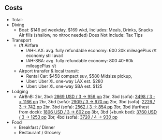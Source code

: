 ## Costs
* Total: 
* Diving
	* Boat: $149 pd weekday, $169 wkd,
		Includes:
			Meals, Drinks, Snacks
			Air fills (shallow, no nitrox needed)
		Does Not Include:
			Tax
			Tips
* Transport
	* r/t Airfare 
		* IAH-LAX: avg. fully refundable economy: 600
			30k mileagePlus r/t economy still avail
		* IAH-SBA: avg. fully refundable economy: 800
			40-60k mileagePlus r/t
	* Airport transfer & local transit:
		* Rental Car: $458 compact suv, $580 Midsize pickup, 
		* Uber: Uber XL one-way LAX est. $280
		* Uber: Uber XL one-way SBA est. $125 
* Lodging
	* AirBnB:
		2br, 2bd: [2869 USD / 3 -> 956 pp](https://www.airbnb.com/rooms/46276445?adults=2&check_in=2022-06-08&check_out=2022-06-13&federated_search_id=becb0abc-6735-4646-a500-1f9614c710a2&source_impression_id=p3_1648572274_xmZXWv1c5KCY4KAE)
		2br, 3bd (sofa): [3498 / 3 -> 1166 pp](https://www.airbnb.com/rooms/44902499?adults=4&location=Ventura%2C%20California%2C%20United%20States&check_in=2022-06-08&check_out=2022-06-13&federated_search_id=382d48b4-5e6a-4bcc-911f-2b5661158e13&source_impression_id=p3_1648573471_8Mew5OmABQFKbEhQ)
		2br, 3bd (sofa): [2909 / 3 -> 970 pp](https://www.airbnb.com/rooms/49517961?adults=4&check_in=2022-06-08&check_out=2022-06-13&federated_search_id=6993ae1c-8177-4267-a37e-012c29f300f0&source_impression_id=p3_1648572821_Hi2nvDzks1DENDe1)
		2br, 3bd (sofa): [2226 / 3 -> 742 pp](https://www.airbnb.com/rooms/34025554?adults=4&check_in=2022-06-08&check_out=2022-06-13&federated_search_id=6993ae1c-8177-4267-a37e-012c29f300f0&source_impression_id=p3_1648572962_dMi9x41Y1VAOGDA6)
		2br, 3bd (sofa): [2562 / 3 -> 854 pp](https://www.airbnb.com/rooms/38270651?adults=6&check_in=2022-06-08&check_out=2022-06-13&federated_search_id=94db9f31-f1e9-492b-94e7-217c7b712050&source_impression_id=p3_1648572541_Ll96m1XtwAFSH8sK)
		3br, 3bd (furthest from dock): [1806 USD / 3 -> 602 pp](https://www.airbnb.com/rooms/52058454?adults=4&check_in=2022-06-08&check_out=2022-06-13&federated_search_id=e28021f4-4890-4300-91b9-0f116ebf6ea6&source_impression_id=p3_1648572021_3bqN3yzO%2B4DoXl6D)
		3br, 3bd (+bunk bed): [3760 USD / 3 -> 1253 pp](https://www.airbnb.com/rooms/14282708?adults=6&check_in=2022-06-08&check_out=2022-06-13&federated_search_id=43cc9b08-afb7-4cff-af99-af3e91e1d7dd&source_impression_id=p3_1648572369_qSwO%2BcZeC8TLdPE2)
		3br, 4bd (sofa): [3720 / 4 -> 930 pp](https://www.airbnb.com/rooms/49034458?adults=4&check_in=2022-06-08&check_out=2022-06-13&federated_search_id=6993ae1c-8177-4267-a37e-012c29f300f0&source_impression_id=p3_1648573111_KpmLw2pvWhQN7zKi) 
* Food
	* Breakfast / Dinner 
	* Restaurant / Grocery
